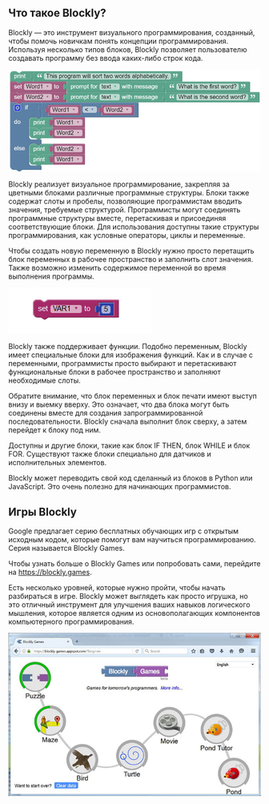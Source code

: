 <!-- 2.2.1 -->
## Что такое Blockly?

Blockly — это инструмент визуального программирования, созданный, чтобы помочь новичкам понять концепции программирования. Используя несколько типов блоков, Blockly позволяет пользователю создавать программу без ввода каких-либо строк кода.

![](./assets/2.2.1-1.png "Программа Blockly")

Blockly реализует визуальное программирование, закрепляя за цветными блоками различные программные структуры. Блоки также содержат слоты и пробелы, позволяющие программистам вводить значения, требуемые структурой. Программисты могут соединять программные структуры вместе, перетаскивая и присоединяя соответствующие блоки. Для использования доступны такие структуры программирования, как условные операторы, циклы и переменные.

Чтобы создать новую переменную в Blockly нужно просто перетащить блок переменных в рабочее пространство и заполнить слот значения. Также возможно изменить содержимое переменной во время выполнения программы.

![](./assets/2.2.1-2.png "VAR1, переменная Blockly, созданная с присвоенным значение 5")

Blockly также поддерживает функции. Подобно переменным, Blockly имеет специальные блоки для изображения функций. Как и в случае с переменными, программисты просто выбирают и перетаскивают функциональные блоки в рабочее пространство и заполняют необходимые слоты.

Обратите внимание, что блок переменных и блок печати имеют выступ внизу и выемку вверху. Это означает, что два блока могут быть соединены вместе для создания запрограммированной  последовательности. Blockly сначала выполнит блок сверху, а затем перейдет к блоку под ним.

Доступны и другие блоки, такие как блок IF THEN, блок WHILE и блок FOR. Существуют также блоки специально для датчиков и исполнительных элементов.

Blockly может переводить свой код сделанный из блоков в Python или JavaScript. Это очень полезно для начинающих программистов.

<!-- 2.2.2 -->
## Игры Blockly

Google предлагает серию бесплатных обучающих игр с открытым исходным кодом, которые помогут вам научиться программированию. Серия называется Blockly Games.

Чтобы узнать больше о Blockly Games или попробовать сами, перейдите на https://blockly.games.

Есть несколько уровней, которые нужно пройти, чтобы начать разбираться в игре. Blockly может выглядеть как просто игрушка, но это отличный инструмент для улучшения ваших навыков логического мышления, которое является одним из основополагающих компонентов компьютерного программирования.

![](./assets/2.2.2.jpg)

